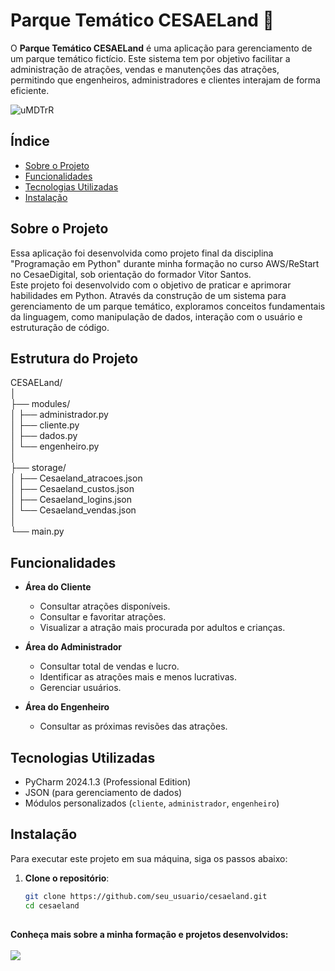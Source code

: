 # Parque Temático CESAELand 🎡

O **Parque Temático CESAELand** é uma aplicação para gerenciamento de um parque temático fictício. Este sistema tem por objetivo facilitar a administração de atrações, vendas e manutenções das atrações, permitindo que engenheiros, administradores e clientes interajam de forma eficiente.

![uMDTrR](https://github.com/user-attachments/assets/29920be9-dd41-4e34-829e-969c1fbc0132)

## Índice

- [Sobre o Projeto](#sobre-o-projeto)
- [Funcionalidades](#funcionalidades)
- [Tecnologias Utilizadas](#tecnologias-utilizadas)
- [Instalação](#instalação)

## Sobre o Projeto

Essa aplicação foi desenvolvida como projeto final da disciplina "Programação em Python" durante minha formação no curso AWS/ReStart no CesaeDigital, sob orientação do formador Vitor Santos.<br> 
Este projeto foi desenvolvido com o objetivo de praticar e aprimorar habilidades em Python. Através da construção de um sistema para gerenciamento de um parque temático, exploramos conceitos fundamentais da linguagem, como manipulação de dados, interação com o usuário e estruturação de código. 

## Estrutura do Projeto
CESAELand/<br> 
│<br> 
├── modules/<br> 
│   ├── administrador.py<br> 
│   ├── cliente.py<br> 
│   ├── dados.py<br> 
│   └── engenheiro.py<br> 
│<br> 
├── storage/<br> 
│   ├── Cesaeland_atracoes.json<br> 
│   ├── Cesaeland_custos.json<br> 
│   ├── Cesaeland_logins.json<br> 
│   └── Cesaeland_vendas.json<br> 
│<br> 
└── main.py<br> 

## Funcionalidades

- **Área do Cliente**
  - Consultar atrações disponíveis.
  - Consultar e favoritar atrações.
  - Visualizar a atração mais procurada por adultos e crianças.

- **Área do Administrador**
  - Consultar total de vendas e lucro.
  - Identificar as atrações mais e menos lucrativas.
  - Gerenciar usuários.

- **Área do Engenheiro**
  - Consultar as próximas revisões das atrações.

## Tecnologias Utilizadas

- PyCharm 2024.1.3 (Professional Edition)
- JSON (para gerenciamento de dados)
- Módulos personalizados (`cliente`, `administrador`, `engenheiro`)

## Instalação

Para executar este projeto em sua máquina, siga os passos abaixo:

1. **Clone o repositório**:

   ```bash
   git clone https://github.com/seu_usuario/cesaeland.git
   cd cesaeland

##
<b>Conheça mais sobre a minha formação e projetos desenvolvidos:<b><br>
<br>
<a href="https://www.linkedin.com/in/avany-souza-577457259" target="_blank"><img src="https://img.shields.io/badge/-LinkedIn-%230077B5?style=for-the-badge&logo=linkedin&logoColor=white">
  </a> 

